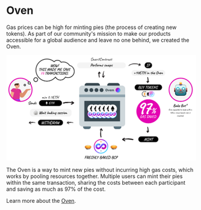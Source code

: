 # Oven

Gas prices can be high for minting pies \(the process of creating new tokens\). As part of our community's mission to make our products accessible for a global audience and leave no one behind, we created the Oven.

![](../.gitbook/assets/oven-illustration-1-.png)



The Oven is a way to mint new pies without incurring high gas costs, which works by pooling resources together. Multiple users can mint their pies within the same transaction, sharing the costs between each participant and saving as much as 97% of the cost.

Learn more about the [Oven](https://www.piedao.org/#/oven).  


